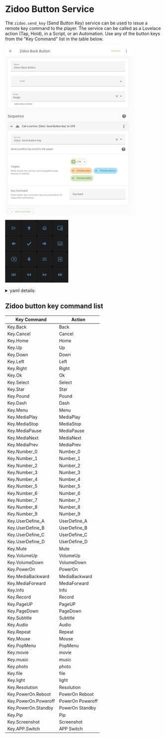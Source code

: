 # Zidoo Button Service

The `zidoo.send_key` (Send Button Key) service can be used to issue a remote key command to the player.  The service can be called as a Lovelace action (Tap, Hold), in a Script, or an Automation.  Use any of the button keys from the "Key Command" list in the table below.

![Script Example](images/button_script.png)

![Front-end Button Example](images/button_grid.png)
<details>
  <summary>yaml details:</summary>
  
  ### Frontend Keypad Example
  ```yaml
square: true
type: grid
cards:
  - show_name: false
    show_icon: true
    type: button
    tap_action:
      action: call-service
      service: zidoo.send_key
      target:
        entity_id: media_player.zidoo_z9s
      data:
        key: Key.Info
    entity: ''
    icon: mdi:menu-close
    name: PopMenu
    hold_action:
      action: call-service
      service: zidoo.send_key
      target:
        entity_id: media_player.zidoo_z9s
      data:
        key: Key.PopMenu
  - show_name: false
    show_icon: true
    type: button
    tap_action:
      action: call-service
      service: zidoo.send_key
      target:
        entity_id: media_player.zidoo_z9s
      data:
        key: Key.Up
    entity: ''
    icon: mdi:arrow-up-bold
    name: Up
    hold_action:
      action: none
  - show_name: false
    show_icon: true
    type: button
    tap_action:
      action: call-service
      service: zidoo.send_key
      target:
        entity_id: media_player.zidoo_z9s
      data:
        key: Key.Home
    entity: ''
    icon: mdi:home-outline
    name: Home
    hold_action:
      action: none
  - show_name: false
    show_icon: true
    type: button
    tap_action:
      action: call-service
      service: zidoo.set_audio
      target:
        entity_id: media_player.zidoo_z9s
    entity: ''
    icon: mdi:television-speaker
    name: Audio Track
    hold_action:
      action: call-service
      service: zidoo.send_key
      target:
        entity_id: media_player.zidoo_z9s
      data:
        key: Key.Audio
  - show_name: false
    show_icon: true
    type: button
    tap_action:
      action: call-service
      service: zidoo.send_key
      target:
        entity_id: media_player.zidoo_z9s
      data:
        key: Key.Left
    entity: ''
    icon: mdi:arrow-left-bold
    name: Left
    hold_action:
      action: none
  - show_name: false
    show_icon: true
    type: button
    tap_action:
      action: call-service
      service: zidoo.send_key
      target:
        entity_id: media_player.zidoo_z9s
      data:
        key: Key.Ok
    entity: ''
    icon: mdi:check-bold
    name: OK
    hold_action:
      action: call-service
      service: zidoo.send_key
      target:
        entity_id: media_player.zidoo_z9s
      data:
        key: Key.Select
  - show_name: false
    show_icon: true
    type: button
    tap_action:
      action: call-service
      service: zidoo.send_key
      target:
        entity_id: media_player.zidoo_z9s
      data:
        key: Key.Right
    entity: ''
    icon: mdi:arrow-right-bold
    name: Right
    hold_action:
      action: none
  - show_name: false
    show_icon: true
    type: button
    tap_action:
      action: call-service
      service: zidoo.set_subtitle
      target: {}
    entity: ''
    icon: mdi:subtitles-outline
    name: Subtitle
    hold_action:
      action: call-service
      service: zidoo.send_key
      target:
        entity_id: media_player.zidoo_z9s
      data:
        key: Key.Subtitle
  - show_name: false
    show_icon: true
    type: button
    tap_action:
      action: call-service
      service: zidoo.send_key
      target:
        entity_id: media_player.zidoo_z9s
      data:
        key: Key.Back
    entity: ''
    icon: mdi:backspace-outline
    name: Back
    hold_action:
      action: call-service
      service: zidoo.send_key
      target:
        entity_id: media_player.zidoo_z9s
      data:
        key: Key.Cancel
  - show_name: false
    show_icon: true
    type: button
    tap_action:
      action: call-service
      service: zidoo.send_key
      target:
        entity_id: media_player.zidoo_z9s
      data:
        key: Key.Down
    entity: ''
    icon: mdi:arrow-down-bold
    name: Down
    hold_action:
      action: none
  - show_name: false
    show_icon: true
    type: button
    tap_action:
      action: call-service
      service: zidoo.send_key
      target:
        entity_id: media_player.zidoo_z9s
      data:
        key: Key.Menu
    entity: ''
    icon: mdi:menu
    name: Menu
    hold_action:
      action: call-service
      service: zidoo.send_key
      target:
        entity_id: media_player.zidoo_z9s
      data:
        key: Key.Resolution
  - show_name: false
    show_icon: true
    type: button
    tap_action:
      action: call-service
      service: zidoo.send_key
      target:
        entity_id: media_player.zidoo_z9s
      data:
        key: Key.Pip
    entity: ''
    icon: mdi:exit-to-app
    name: App
    hold_action:
      action: call-service
      service: zidoo.send_key
      target:
        entity_id: media_player.zidoo_z9s
      data:
        key: Key.APP.Switch
  - show_name: false
    show_icon: true
    type: button
    tap_action:
      action: call-service
      service: zidoo.send_key
      target:
        entity_id: media_player.zidoo_z9s
      data:
        key: Key.MediaPrev
    entity: ''
    icon: mdi:skip-backward
    name: Previous
    hold_action:
      action: none
  - show_name: false
    show_icon: true
    type: button
    tap_action:
      action: call-service
      service: zidoo.send_key
      target:
        entity_id: media_player.zidoo_z9s
      data:
        key: Key.MediaBackward
    entity: ''
    icon: mdi:rewind
    name: Rewind
    hold_action:
      action: none
  - show_name: false
    show_icon: true
    type: button
    tap_action:
      action: call-service
      service: zidoo.send_key
      target:
        entity_id: media_player.zidoo_z9s
      data:
        key: Key.MediaForward
    entity: ''
    icon: mdi:fast-forward
    name: Forwards
    hold_action:
      action: none
  - show_name: false
    show_icon: true
    type: button
    tap_action:
      action: call-service
      service: zidoo.send_key
      target:
        entity_id: media_player.zidoo_z9s
      data:
        key: Key.MediaNext
    entity: ''
    icon: mdi:skip-forward
    name: Next
    hold_action:
      action: none
columns: 4

  ```
  _NOTE: Add a Manual Card, paste content, and update all target entity_ids._
</details>

## Zidoo button key command list

| Key Command | Action |
|--------------------|--------------------|
| Key.Back | Back |
| Key.Cancel | Cancel |
| Key.Home | Home |		
| Key.Up | Up |
| Key.Down | Down |
| Key.Left | Left |
| Key.Right | Right |
| Key.Ok | Ok |
| Key.Select | Select |
| Key.Star | Star |
| Key.Pound | Pound |
| Key.Dash | Dash |
| Key.Menu | Menu |
| Key.MediaPlay | MediaPlay |
| Key.MediaStop | MediaStop |
| Key.MediaPause | MediaPause |
| Key.MediaNext | MediaNext |
| Key.MediaPrev | MediaPrev |
| Key.Number_0 | Number_0 |
| Key.Number_1 | Number_1 |
| Key.Number_2 | Number_2 |
| Key.Number_3 | Number_3 |
| Key.Number_4 | Number_4 |
| Key.Number_5 | Number_5 |
| Key.Number_6 | Number_6 |
| Key.Number_7 | Number_7 |
| Key.Number_8 | Number_8 |
| Key.Number_9 | Number_9 |
| Key.UserDefine_A | UserDefine_A |
| Key.UserDefine_B | UserDefine_B |
| Key.UserDefine_C | UserDefine_C |
| Key.UserDefine_D | UserDefine_D |
| Key.Mute | Mute |
| Key.VolumeUp | VolumeUp |
| Key.VolumeDown | VolumeDown |
| Key.PowerOn | PowerOn |
| Key.MediaBackward | MediaBackward |
| Key.MediaForward | MediaForward |
| Key.Info |Info |
| Key.Record | Record |
| Key.PageUP | PageUP |
| Key.PageDown | PageDown |
| Key.Subtitle | Subtitle |
| Key.Audio | Audio |
| Key.Repeat | Repeat |
| Key.Mouse | Mouse |
| Key.PopMenu | PopMenu |
| Key.movie | movie |
| Key.music | music |
| Key.photo | photo |
| Key.file | file |
| Key.light | light |
| Key.Resolution | Resolution |
| Key.PowerOn.Reboot | PowerOn Reboot |
| Key.PowerOn.Poweroff | PowerOn Poweroff |
| Key.PowerOn.Standby | PowerOn Standby |
| Key.Pip | Pip |
| Key.Screenshot | Screenshot |
| Key.APP.Switch | APP Switch |

